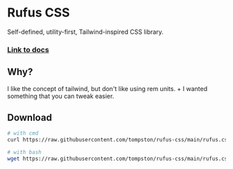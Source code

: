 # Rufus CSS

Self-defined, utility-first, Tailwind-inspired CSS library.

### [Link to docs](https://rufus.pages.dev/)

## Why?

I like the concept of tailwind, but don't like using rem units. + I wanted something that you can tweak easier.

## Download

```bash
# with cmd
curl https://raw.githubusercontent.com/tompston/rufus-css/main/rufus.css -O rufus.css

# with bash
wget https://raw.githubusercontent.com/tompston/rufus-css/main/rufus.css
```

<!--

## https://css-irl.info/animating-underlines/

## Command to generate and combine css

    # from the root dir, using bash
    npm i
    npm run build

If this is added, every time you run `npm run build`, the postbuild script will
also be triggered and purge the css in the dist folder.

- note that you need to install purgecss as a dependency, if you're gonna do
  automatic builds for Netlify and stuff
- The `package.json` example is also written inside the output file, so u don't need to check the repo again.


## Purging CSS for Single Page Apps

You don't really need a seperate config file for postcss to purge unused
classes for small SPA projects. Just copy the following into your package.json file

```
  "scripts": {
    ...
    "postbuild": "purgecss --css dist/assets/*.css --content dist/assets/*.js -o dist/assets/  --safelist html body"
  },
``` -->

<!--

  "scripts": {
    "concat-css": "cat css/* > rufus.css",
    "postcss:build": "postcss rufus.css -o rufus.css",
    "build": "python3 generate_css_class.py && npm run concat-css && npm run postcss:build"
  },


--- this allows to add padding without affecting max width (useful for inputs)
    -moz-box-sizing: border-box;
    -webkit-box-sizing: border-box;
     box-sizing: border-box;


 -->
